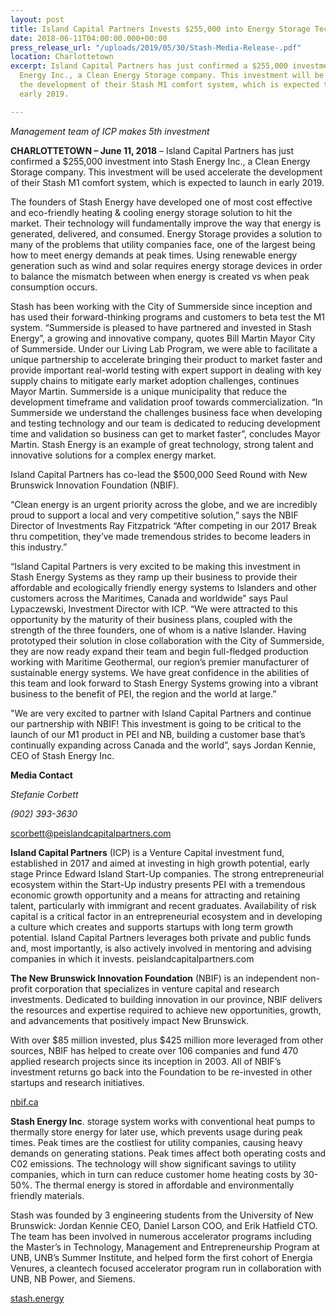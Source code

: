 ```yaml
---
layout: post
title: Island Capital Partners Invests $255,000 into Energy Storage Tech Company
date: 2018-06-11T04:00:00.000+00:00
press_release_url: "/uploads/2019/05/30/Stash-Media-Release-.pdf"
location: Charlottetown
excerpt: Island Capital Partners has just confirmed a $255,000 investment into Stash
  Energy Inc., a Clean Energy Storage company. This investment will be used accelerate
  the development of their Stash M1 comfort system, which is expected to launch in
  early 2019.

---
```

_Management team of ICP makes 5th investment_

**CHARLOTTETOWN – June 11, 2018** – Island Capital Partners has just confirmed a $255,000 investment into Stash Energy Inc., a Clean Energy Storage company. This investment will be used accelerate the development of their Stash M1 comfort system, which is expected to launch in early 2019.

The founders of Stash Energy have developed one of most cost effective and eco-friendly heating & cooling energy storage solution to hit the market. Their technology will fundamentally improve the way that energy is generated, delivered, and consumed. Energy Storage provides a solution to many of the problems that utility companies face, one of the largest being how to meet energy demands at peak times. Using renewable energy generation such as wind and solar requires energy storage devices in order to balance the mismatch between when energy is created vs when peak consumption occurs.

Stash has been working with the City of Summerside since inception and has used their forward-thinking programs and customers to beta test the M1 system. “Summerside is pleased to have partnered and invested in Stash Energy”, a growing and innovative company, quotes Bill Martin Mayor City of Summerside. Under our Living Lab Program, we were able to facilitate a unique partnership to accelerate bringing their product to market faster and provide important real-world testing with expert support in dealing with key supply chains to mitigate early market adoption challenges, continues Mayor Martin. Summerside is a unique municipality that reduce the development timeframe and validation proof towards commercialization. “In Summerside we understand the challenges business face when developing and testing technology and our team is dedicated to reducing development time and validation so business can get to market faster”, concludes Mayor Martin. Stash Energy is an example of great technology, strong talent and innovative solutions for a complex energy market.

Island Capital Partners has co-lead the $500,000 Seed Round with New Brunswick Innovation Foundation (NBIF).

“Clean energy is an urgent priority across the globe, and we are incredibly proud to support a local and very competitive solution,” says the NBIF Director of Investments Ray Fitzpatrick “After competing in our 2017 Break thru competition, they’ve made tremendous strides to become leaders in this industry.”

“Island Capital Partners is very excited to be making this investment in Stash Energy Systems as they ramp up their business to provide their affordable and ecologically friendly energy systems to Islanders and other customers across the Maritimes, Canada and worldwide” says Paul Lypaczewski, Investment Director with ICP. “We were attracted to this opportunity by the maturity of their business plans, coupled with the strength of the three founders, one of whom is a native Islander. Having prototyped their solution in close collaboration with the City of Summerside, they are now ready expand their team and begin full-fledged production working with Maritime Geothermal, our region’s premier manufacturer of sustainable energy systems. We have great confidence in the abilities of this team and look forward to Stash Energy Systems growing into a vibrant business to the benefit of PEI, the region and the world at large.”

"We are very excited to partner with Island Capital Partners and continue our partnership with NBIF! This investment is going to be critical to the launch of our M1 product in PEI and NB, building a customer base that’s continually expanding across Canada and the world”, says Jordan Kennie, CEO of Stash Energy Inc.

**Media Contact**

_Stefanie Corbett_

_(902) 393-3630_

scorbett@peislandcapitalpartners.com

**Island Capital Partners** (ICP) is a Venture Capital investment fund, established in 2017 and aimed at investing in high growth potential, early stage Prince Edward Island Start-Up companies. The strong entrepreneurial ecosystem within the Start-Up industry presents PEI with a tremendous economic growth opportunity and a means for attracting and retaining talent, particularly with immigrant and recent graduates. Availability of risk capital is a critical factor in an entrepreneurial ecosystem and in developing a culture which creates and supports startups with long term growth potential. Island Capital Partners leverages both private and public funds and, most importantly, is also actively involved in mentoring and advising companies in which it invests. peislandcapitalpartners.com

**The New Brunswick Innovation Foundation** (NBIF) is an independent non-profit corporation that specializes in venture capital and research investments. Dedicated to building innovation in our province, NBIF delivers the resources and expertise required to achieve new opportunities, growth, and advancements that positively impact New Brunswick.

With over $85 million invested, plus $425 million more leveraged from other sources, NBIF has helped to create over 106 companies and fund 470 applied research projects since its inception in 2003. All of NBIF’s investment returns go back into the Foundation to be re-invested in other startups and research initiatives. 

[nbif.ca](nbif.ca)

**Stash Energy Inc**. storage system works with conventional heat pumps to thermally store energy for later use, which prevents usage during peak times. Peak times are the costliest for utility companies, causing heavy demands on generating stations. Peak times affect both operating costs and C02 emissions. The technology will show significant savings to utility companies, which in turn can reduce customer home heating costs by 30-50%. The thermal energy is stored in affordable and environmentally friendly materials.

Stash was founded by 3 engineering students from the University of New Brunswick: Jordan Kennie CEO, Daniel Larson COO, and Erik Hatfield CTO. The team has been involved in numerous accelerator programs including the Master’s in Technology, Management and Entrepreneurship Program at UNB, UNB’s Summer Institute, and helped form the first cohort of Energia Venures, a cleantech focused accelerator program run in collaboration with UNB, NB Power, and Siemens.

[stash.energy](stash.energy)